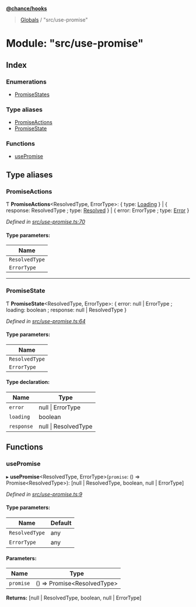 **[@chance/hooks](../README.md)**

> [Globals](../globals.md) / "src/use-promise"

# Module: "src/use-promise"

## Index

### Enumerations

* [PromiseStates](../enums/_src_use_promise_.promisestates.md)

### Type aliases

* [PromiseActions](_src_use_promise_.md#promiseactions)
* [PromiseState](_src_use_promise_.md#promisestate)

### Functions

* [usePromise](_src_use_promise_.md#usepromise)

## Type aliases

### PromiseActions

Ƭ  **PromiseActions**<ResolvedType, ErrorType\>: { type: [Loading](../enums/_src_use_promise_.promisestates.md#loading)  } \| { response: ResolvedType ; type: [Resolved](../enums/_src_use_promise_.promisestates.md#resolved)  } \| { error: ErrorType ; type: [Error](../enums/_src_use_promise_.promisestates.md#error)  }

*Defined in [src/use-promise.ts:70](https://github.com/chaance/hooks/blob/8a20513/src/use-promise.ts#L70)*

#### Type parameters:

Name |
------ |
`ResolvedType` |
`ErrorType` |

___

### PromiseState

Ƭ  **PromiseState**<ResolvedType, ErrorType\>: { error: null \| ErrorType ; loading: boolean ; response: null \| ResolvedType  }

*Defined in [src/use-promise.ts:64](https://github.com/chaance/hooks/blob/8a20513/src/use-promise.ts#L64)*

#### Type parameters:

Name |
------ |
`ResolvedType` |
`ErrorType` |

#### Type declaration:

Name | Type |
------ | ------ |
`error` | null \| ErrorType |
`loading` | boolean |
`response` | null \| ResolvedType |

## Functions

### usePromise

▸ **usePromise**<ResolvedType, ErrorType\>(`promise`: () => Promise<ResolvedType\>): [null \| ResolvedType, boolean, null \| ErrorType]

*Defined in [src/use-promise.ts:9](https://github.com/chaance/hooks/blob/8a20513/src/use-promise.ts#L9)*

#### Type parameters:

Name | Default |
------ | ------ |
`ResolvedType` | any |
`ErrorType` | any |

#### Parameters:

Name | Type |
------ | ------ |
`promise` | () => Promise<ResolvedType\> |

**Returns:** [null \| ResolvedType, boolean, null \| ErrorType]
